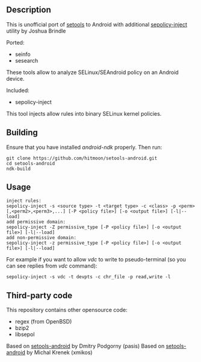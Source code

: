 ## Description

This is unofficial port of [setools][1] to Android with additional
[sepolicy-inject][2] utility by Joshua Brindle

Ported:

 * seinfo
 * sesearch

These tools allow to analyze SELinux/SEAndroid policy on an Android device.

Included:

 * sepolicy-inject
 
This tool injects allow rules into binary SELinux kernel policies.

[1]: http://oss.tresys.com/projects/setools
[2]: http://bitbucket.org/joshua_brindle/sepolicy-inject


## Building

Ensure that you have installed _android-ndk_ properly. Then run:

    git clone https://github.com/hitmoon/setools-android.git
    cd setools-android
    ndk-build


## Usage

    inject rules:
    sepolicy-inject -s <source type> -t <target type> -c <class> -p <perm>[,<perm2>,<perm3>,...] [-P <policy file>] [-o <output file>] [-l|--load]
    add permissive domain:
    sepolicy-inject -Z permissive_type [-P <policy file>] [-o <output file>] [-l|--load]
    add non-permissive domain:
    sepolicy-inject -z permissive_type [-P <policy file>] [-o <output file>] [-l|--load]

For example if you want to allow _vdc_ to write to pseudo-terminal (so you can see replies from _vdc_ command):

    sepolicy-inject -s vdc -t devpts -c chr_file -p read,write -l


## Third-party code

This repository contains other opensource code:

 * regex (from OpenBSD)
 * bzip2
 * libsepol

Based on [setools-android][3] by Dmitry Podgorny (pasis)
Based on [setools-android][4] by Michal Krenek (xmikos)

[3]: https://github.com/pasis/setools-android
[4]: https://github.com/xmikos/setools-android
